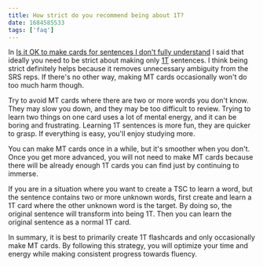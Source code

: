 ```yaml
---
title: How strict do you recommend being about 1T?
date: 1684585533
tags: ['faq']
---
```


In
[Is it OK to make cards for sentences I don't fully understand](is-it-ok-to-make-cards-for-sentences-i-dont-fully-understand.html)
I said that ideally you need to be strict
about making only [1T](one-target-sentences.html)  sentences.
I think being strict definitely helps
because it removes unnecessary ambiguity from the SRS reps.
If there's no other way,
making MT cards occasionally won't do too much harm though.

Try to avoid MT cards where there are two or more words you don't know.
They may slow you down, and they may be too difficult to review.
Trying to learn two things on one card uses a lot of mental energy,
and it can be boring and frustrating.
Learning 1T sentences is more fun, they are quicker to grasp.
If everything is easy, you'll enjoy studying more.

You can make MT cards once in a while,
but it's smoother when you don't.
Once you get more advanced,
you will not need to make MT cards because there will be
already enough 1T cards you can find just by continuing to immerse.

If you are in a situation where you want to create a TSC to learn a word,
but the sentence contains two or more unknown words,
first create and learn a 1T card where the other unknown word is the target.
By doing so, the original sentence will transform into being 1T.
Then you can learn the original sentence as a normal 1T card.

In summary, it is best to primarily create 1T flashcards
and only occasionally make MT cards.
By following this strategy, you will optimize your time
and energy while making consistent progress towards fluency.

